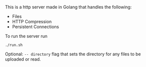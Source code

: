 This is a http server made in Golang that handles the following:
- Files
- HTTP Compression
- Persistent Connections

To run the server run 
```
./run.sh
```

Optional: ```-- directory``` flag that sets the directory for any files to be uploaded or read.